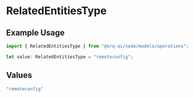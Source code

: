 # RelatedEntitiesType

## Example Usage

```typescript
import { RelatedEntitiesType } from "@orq-ai/node/models/operations";

let value: RelatedEntitiesType = "remoteconfig";
```

## Values

```typescript
"remoteconfig"
```